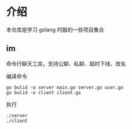 # 介绍

本仓库是学习 golang 时敲的一些项目集合

## im
命令行聊天工具，支持公聊、私聊、超时下线、改名

编译命令
```shell
go bulid -o server main.go server.go user.go
go bulid -o client client.go
```
执行
```shell
./server
./client
```